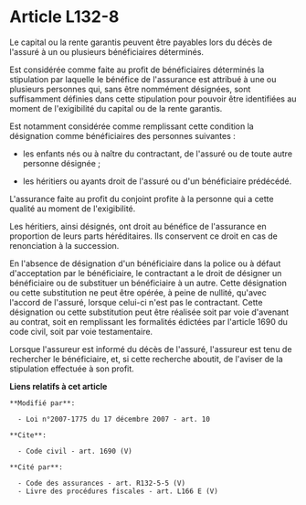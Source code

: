 # Article L132-8

Le capital ou la rente garantis peuvent être payables lors du décès de l'assuré à un ou plusieurs bénéficiaires déterminés. 

Est considérée comme faite au profit de bénéficiaires déterminés la stipulation par laquelle le bénéfice de l'assurance est
attribué à une ou plusieurs personnes qui, sans être nommément désignées, sont suffisamment définies dans cette stipulation
pour pouvoir être identifiées au moment de l'exigibilité du capital ou de la rente garantis. 

Est notamment considérée comme remplissant cette condition la désignation comme bénéficiaires des personnes suivantes :

- les enfants nés ou à naître du contractant, de l'assuré ou de toute autre personne désignée ;

- les héritiers ou ayants droit de l'assuré ou d'un bénéficiaire prédécédé. 

L'assurance faite au profit du conjoint profite à la personne qui a cette qualité au moment de l'exigibilité. 

Les héritiers, ainsi désignés, ont droit au bénéfice de l'assurance en proportion de leurs parts héréditaires. Ils conservent
ce droit en cas de renonciation à la succession. 

En l'absence de désignation d'un bénéficiaire dans la police ou à défaut d'acceptation par le bénéficiaire, le contractant a
le droit de désigner un bénéficiaire ou de substituer un bénéficiaire à un autre. Cette désignation ou cette substitution ne
peut être opérée, à peine de nullité, qu'avec l'accord de l'assuré, lorsque celui-ci n'est pas le contractant. Cette
désignation ou cette substitution peut être réalisée soit par voie d'avenant au contrat, soit en remplissant les formalités
édictées par l'article 1690 du code civil, soit par voie testamentaire. 

Lorsque l'assureur est informé du décès de l'assuré, l'assureur est tenu de rechercher le bénéficiaire, et, si cette
recherche aboutit, de l'aviser de la stipulation effectuée à son profit.

**Liens relatifs à cet article**

	**Modifié par**:

	  - Loi n°2007-1775 du 17 décembre 2007 - art. 10

	**Cite**:

	  - Code civil - art. 1690 (V)

	**Cité par**:

	  - Code des assurances - art. R132-5-5 (V)
	  - Livre des procédures fiscales - art. L166 E (V)
